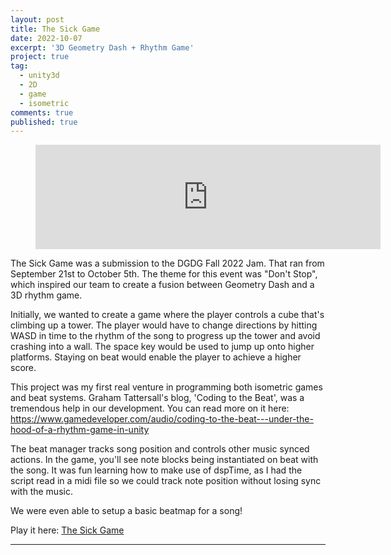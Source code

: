 ```yaml
---
layout: post
title: The Sick Game
date: 2022-10-07
excerpt: '3D Geometry Dash + Rhythm Game'
project: true
tag:
  - unity3d
  - 2D
  - game
  - isometric
comments: true
published: true
---
```


<figure><iframe src="https://itch.io/embed/1734756" width="552" height="167" frameborder="0"><a href="https://ollie1616.itch.io/the-sick-game">The Sick Game by Ollie1616</a></iframe></figure>
     
The Sick Game was a submission to the DGDG Fall 2022 Jam. That ran from September 21st to October 5th. The theme for this event was "Don't Stop", which inspired our team to create a fusion between Geometry Dash and a 3D rhythm game.

Initially, we wanted to create a game where the player controls a cube that's climbing up a tower. The player would have to change directions by hitting WASD in time to the rhythm of the song to progress up the tower and avoid crashing into a wall. The space key would be used to jump up onto higher platforms. Staying on beat would enable the player to achieve a higher score. 

This project was my first real venture in programming both isometric games and beat systems. Graham Tattersall's blog, 'Coding to the Beat', was a tremendous help in our development. You can read more on it here: https://www.gamedeveloper.com/audio/coding-to-the-beat---under-the-hood-of-a-rhythm-game-in-unity 

The beat manager tracks song position and controls other music synced actions. In the game, you'll see note blocks being instantiated on beat with the song. It was fun learning how to make use of dspTime, as I had the script read in a midi file so we could track note position without losing sync with the music.

We were even able to setup a basic beatmap for a song!

Play it here: [The Sick Game](https://ollie1616.itch.io/the-sick-game)

---
